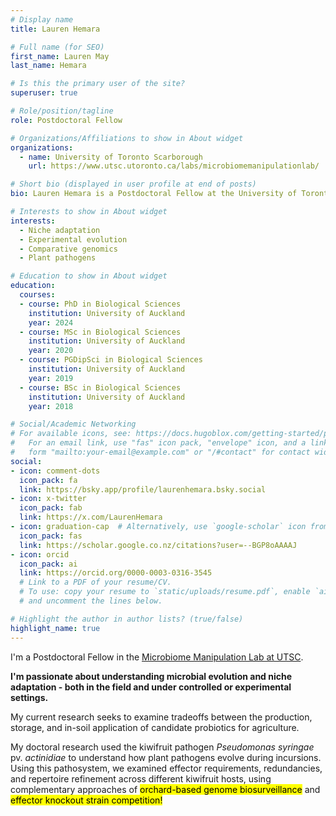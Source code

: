 ```yaml
---
# Display name
title: Lauren Hemara

# Full name (for SEO)
first_name: Lauren May
last_name: Hemara

# Is this the primary user of the site?
superuser: true

# Role/position/tagline
role: Postdoctoral Fellow

# Organizations/Affiliations to show in About widget
organizations:
  - name: University of Toronto Scarborough
    url: https://www.utsc.utoronto.ca/labs/microbiomemanipulationlab/

# Short bio (displayed in user profile at end of posts)
bio: Lauren Hemara is a Postdoctoral Fellow at the University of Toronto Scarborough.

# Interests to show in About widget
interests:
  - Niche adaptation
  - Experimental evolution
  - Comparative genomics
  - Plant pathogens

# Education to show in About widget
education:
  courses:
  - course: PhD in Biological Sciences
    institution: University of Auckland
    year: 2024
  - course: MSc in Biological Sciences
    institution: University of Auckland
    year: 2020
  - course: PGDipSci in Biological Sciences
    institution: University of Auckland
    year: 2019
  - course: BSc in Biological Sciences
    institution: University of Auckland
    year: 2018

# Social/Academic Networking
# For available icons, see: https://docs.hugoblox.com/getting-started/page-builder/#icons
#   For an email link, use "fas" icon pack, "envelope" icon, and a link in the
#   form "mailto:your-email@example.com" or "/#contact" for contact widget.
social:
- icon: comment-dots
  icon_pack: fa
  link: https://bsky.app/profile/laurenhemara.bsky.social
- icon: x-twitter
  icon_pack: fab
  link: https://x.com/LaurenHemara
- icon: graduation-cap  # Alternatively, use `google-scholar` icon from `ai` icon pack
  icon_pack: fas
  link: https://scholar.google.co.nz/citations?user=--BGP8oAAAAJ
- icon: orcid
  icon_pack: ai
  link: https://orcid.org/0000-0003-0316-3545
  # Link to a PDF of your resume/CV.
  # To use: copy your resume to `static/uploads/resume.pdf`, enable `ai` icons in `params.yaml`,
  # and uncomment the lines below.

# Highlight the author in author lists? (true/false)
highlight_name: true
---
```


  I'm a Postdoctoral Fellow in the [Microbiome Manipulation Lab at UTSC](https://www.utsc.utoronto.ca/labs/microbiomemanipulationlab/).

 **I'm passionate about understanding microbial evolution and niche adaptation - both in the field and under controlled or experimental settings.**

 My current research seeks to examine tradeoffs between the production, storage, and in-soil application of candidate probiotics for agriculture. 
 
 My doctoral research used the kiwifruit pathogen *Pseudomonas syringae* pv. *actinidiae* to understand how plant pathogens evolve during incursions. Using this pathosystem, we examined effector requirements, redundancies, and repertoire refinement across different kiwifruit hosts, using complementary approaches of <mark>orchard-based genome biosurveillance</mark> and <mark>effector knockout strain competition!</mark>

